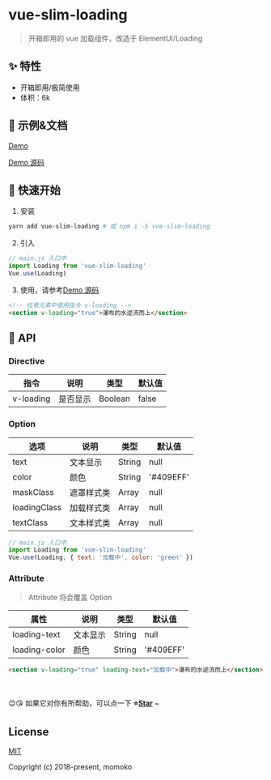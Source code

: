 # vue-slim-loading

> 开箱即用的 vue 加载组件，改造于 ElementUI/Loading

## ✨ 特性

- 开箱即用/极简使用
- 体积：6k

## 🐠 示例&文档

[Demo](https://wannaxiao.github.io/vue-slim-loading/demo/dist/)

[Demo 源码](https://github.com/wannaxiao/vue-slim-loading/blob/master/demo/App.vue)

## 🚀 快速开始

1.  安装

```bash
yarn add vue-slim-loading # 或 npm i -S vue-slim-loading
```

2.  引入

```js
// main.js 入口中
import Loading from 'vue-slim-loading'
Vue.use(Loading)
```

3.  使用，请参考[Demo 源码](https://github.com/wannaxiao/vue-slim-loading/blob/master/demo/App.vue)

```html
<!-- 任意元素中使用指令 v-loading -->
<section v-loading="true">瀑布的水逆流而上</section>
```

## 🔌 API

### Directive

| 指令      | 说明     | 类型    | 默认值 |
| --------- | -------- | ------- | ------ |
| v-loading | 是否显示 | Boolean | false  |

### Option

| 选项         | 说明       | 类型   | 默认值    |
| ------------ | ---------- | ------ | --------- |
| text         | 文本显示   | String | null      |
| color        | 颜色       | String | '#409EFF' |
| maskClass    | 遮罩样式类 | Array  | null      |
| loadingClass | 加载样式类 | Array  | null      |
| textClass    | 文本样式类 | Array  | null      |

```js
// main.js 入口中
import Loading from 'vue-slim-loading'
Vue.use(Loading, { text: '加载中', color: 'green' })
```

### Attribute

> Attribute 将会覆盖 Option

| 属性          | 说明     | 类型   | 默认值    |
| ------------- | -------- | ------ | --------- |
| loading-text  | 文本显示 | String | null      |
| loading-color | 颜色     | String | '#409EFF' |

```html
<section v-loading="true" loading-text="加载中">瀑布的水逆流而上</section>
```

<br>
<br>
😉😘 如果它对你有所帮助，可以点一下 <b>⭐️<a href="#">Star</a></b> ~

## License

[MIT](http://opensource.org/licenses/MIT)

Copyright (c) 2018-present, momoko
